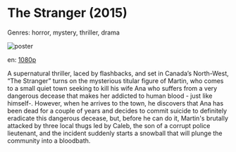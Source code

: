 # The Stranger (2015)

Genres: horror, mystery, thriller, drama

![poster](http://image.tmdb.org/t/p/w500/slFH28Vwha8IazVAc6h0tQ0TmoC.jpg)

en:
  [1080p](magnet:?xt=urn:btih:D1D1A794992B4280A93F8A73E88B40B29136C089&tr=udp://glotorrents.pw:6969/announce&tr=udp://tracker.opentrackr.org:1337/announce&tr=udp://torrent.gresille.org:80/announce&tr=udp://tracker.openbittorrent.com:80&tr=udp://tracker.coppersurfer.tk:6969&tr=udp://tracker.leechers-paradise.org:6969&tr=udp://p4p.arenabg.ch:1337&tr=udp://tracker.internetwarriors.net:1337)
  


A supernatural thriller, laced by flashbacks, and set in Canada’s North-West, “The Stranger” turns on the mysterious titular figure of Martin, who comes to a small quiet town seeking to kill his wife Ana who suffers from a very dangerous decease that makes her addicted to human blood - just like himself-. However, when he arrives to the town, he discovers that Ana has been dead for a couple of years and decides to commit suicide to definitely eradicate this dangerous decease, but, before he can do it, Martin's brutally attacked by three local thugs led by Caleb, the son of a corrupt police lieutenant, and the incident suddenly starts a snowball that will plunge the community into a bloodbath.